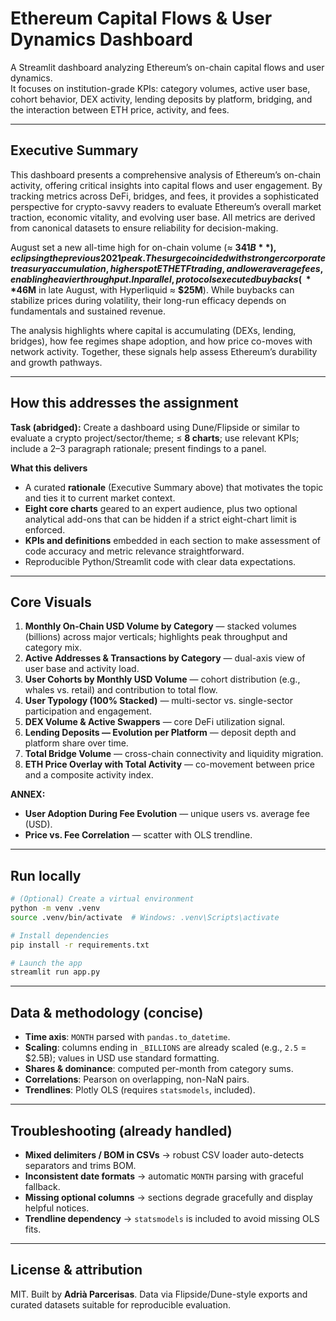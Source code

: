 # Ethereum Capital Flows & User Dynamics Dashboard

A Streamlit dashboard analyzing Ethereum’s on-chain capital flows and user dynamics.  
It focuses on institution-grade KPIs: category volumes, active user base, cohort behavior, DEX activity, lending deposits by platform, bridging, and the interaction between ETH price, activity, and fees.

---

## Executive Summary

This dashboard presents a comprehensive analysis of Ethereum’s on-chain activity, offering critical insights into capital flows and user engagement. By tracking metrics across DeFi, bridges, and fees, it provides a sophisticated perspective for crypto-savvy readers to evaluate Ethereum’s overall market traction, economic vitality, and evolving user base. All metrics are derived from canonical datasets to ensure reliability for decision-making.

August set a new all-time high for on-chain volume (≈ **$341B**), eclipsing the previous 2021 peak. The surge coincided with stronger corporate treasury accumulation, higher spot ETH ETF trading, and lower average fees, enabling heavier throughput. In parallel, protocols executed buybacks (~**$46M** in late August, with Hyperliquid ≈ **$25M**). While buybacks can stabilize prices during volatility, their long-run efficacy depends on fundamentals and sustained revenue.

The analysis highlights where capital is accumulating (DEXs, lending, bridges), how fee regimes shape adoption, and how price co-moves with network activity. Together, these signals help assess Ethereum’s durability and growth pathways.

---

## How this addresses the assignment

**Task (abridged):** Create a dashboard using Dune/Flipside or similar to evaluate a crypto project/sector/theme; ≤ **8 charts**; use relevant KPIs; include a 2–3 paragraph rationale; present findings to a panel.

**What this delivers**
- A curated **rationale** (Executive Summary above) that motivates the topic and ties it to current market context.
- **Eight core charts** geared to an expert audience, plus two optional analytical add-ons that can be hidden if a strict eight-chart limit is enforced.
- **KPIs and definitions** embedded in each section to make assessment of code accuracy and metric relevance straightforward.
- Reproducible Python/Streamlit code with clear data expectations.

---

## Core Visuals

1. **Monthly On-Chain USD Volume by Category** — stacked volumes (billions) across major verticals; highlights peak throughput and category mix.  
2. **Active Addresses & Transactions by Category** — dual-axis view of user base and activity load.  
3. **User Cohorts by Monthly USD Volume** — cohort distribution (e.g., whales vs. retail) and contribution to total flow.  
4. **User Typology (100% Stacked)** — multi-sector vs. single-sector participation and engagement.  
5. **DEX Volume & Active Swappers** — core DeFi utilization signal.  
6. **Lending Deposits — Evolution per Platform** — deposit depth and platform share over time.  
7. **Total Bridge Volume** — cross-chain connectivity and liquidity migration.  
8. **ETH Price Overlay with Total Activity** — co-movement between price and a composite activity index.

**ANNEX:**
- **User Adoption During Fee Evolution** — unique users vs. average fee (USD).  
- **Price vs. Fee Correlation** — scatter with OLS trendline.

---

## Run locally

```bash
# (Optional) Create a virtual environment
python -m venv .venv
source .venv/bin/activate  # Windows: .venv\Scripts\activate

# Install dependencies
pip install -r requirements.txt

# Launch the app
streamlit run app.py
````

---

## Data & methodology (concise)

* **Time axis**: `MONTH` parsed with `pandas.to_datetime`.
* **Scaling**: columns ending in `_BILLIONS` are already scaled (e.g., `2.5` = \$2.5B); values in USD use standard formatting.
* **Shares & dominance**: computed per-month from category sums.
* **Correlations**: Pearson on overlapping, non-NaN pairs.
* **Trendlines**: Plotly OLS (requires `statsmodels`, included).

---


## Troubleshooting (already handled)

* **Mixed delimiters / BOM in CSVs** → robust CSV loader auto-detects separators and trims BOM.
* **Inconsistent date formats** → automatic `MONTH` parsing with graceful fallback.
* **Missing optional columns** → sections degrade gracefully and display helpful notices.
* **Trendline dependency** → `statsmodels` is included to avoid missing OLS fits.

---

## License & attribution

MIT.
Built by **Adrià Parcerisas**. Data via Flipside/Dune-style exports and curated datasets suitable for reproducible evaluation.


